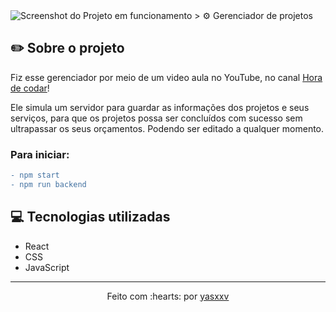 <img src="src/img/screenshot.png" alt="Screenshot do Projeto em funcionamento">
> ⚙️ Gerenciador de projetos

## ✏️ Sobre o projeto

Fiz esse gerenciador por meio de um video aula no YouTube, no canal <a href="https://www.youtube.com/watch?v=FXqX7oof0I4&list=PLnDvRpP8BneyVA0SZ2okm-QBojomniQVO">Hora de codar</a>!

Ele simula um servidor para guardar as informações dos projetos e seus serviços, para que os projetos possa ser concluídos com sucesso sem ultrapassar os seus orçamentos.
Podendo ser editado a qualquer momento.

### Para iniciar:
```diff
- npm start
- npm run backend
```

## 💻 Tecnologias utilizadas

- React
- CSS
- JavaScript

---------------------------

<p align="center">
Feito com :hearts: por <a href="https://github.com/yasxxv">yasxxv</a>
